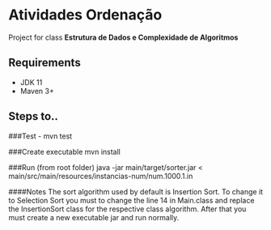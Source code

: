 # Atividades Ordenação

Project for class **Estrutura de Dados e Complexidade de Algoritmos**

## Requirements
  - JDK 11
  - Maven 3+

## Steps to..

###Test
    - mvn test
    
###Create executable
     mvn install
    
###Run (from root folder)
    java -jar main/target/sorter.jar < main/src/main/resources/instancias-num/num.1000.1.in

####Notes
The sort algorithm used by default is Insertion Sort. To change it to Selection Sort you must 
to change the line 14 in Main.class and replace the InsertionSort class for the respective class algorithm. 
After that you must create a new executable jar and run normally.